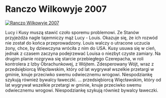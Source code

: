 Ranczo Wilkowyje 2007 
=============
[![Ranczo Wilkowyje 2007 ](http://vidos.pl/images/player.gif)](http://vidos.pl/ranczo-wilkowyje-2007)

 Lucy i Kusy muszą stawić czoło sporemu problemowi. Ze Stanów przyjeżdża nagle tajemniczy mąż Lucy - Louis. Okazuje się, że ich rozwód nie został do końca przeprowadzony. Louis walczy o utracone uczucia żony, chce, by dziewczyna wróciła z nim do USA. Kusy usuwa się w cień, jednak z czasem zaczyna podejrzewać Louisa o niezbyt czyste zamiary. Na drugim planie rozgrywa się starcie przebiegłego Czerepacha, w roli kontrolera z Izby Obrachunkowej, z Wójtem. Zdesperowany Wójt, wraz z przedsiębiorcą Więcławskim, który od lat wygrywał wszelkie przetargi w gminie, knuje przeciwko swemu odwiecznemu wrogowi. Niespodziankę szykują również bywalcy ławeczki.  ... przedsiębiorcą Więcławskim, który od lat wygrywał wszelkie przetargi w gminie, knuje przeciwko swemu odwiecznemu wrogowi. Niespodziankę szykują również bywalcy ławeczki.
